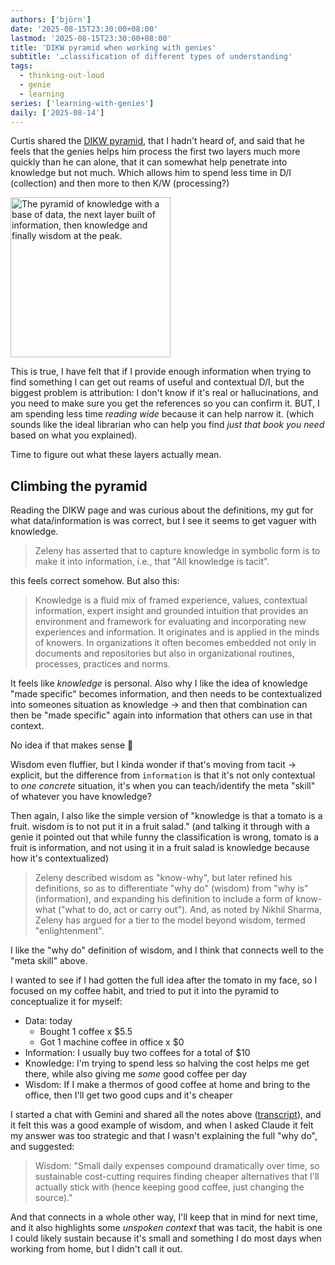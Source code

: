 ```yaml
---
authors: ['björn']
date: '2025-08-15T23:30:00+08:00'
lastmod: '2025-08-15T23:30:00+08:00'
title: 'DIKW pyramid when working with genies'
subtitle: '…classification of different types of understanding'
tags:
  - thinking-out-loud
  - genie
  - learning
series: ['learning-with-genies']
daily: ['2025-08-14']
---
```

Curtis shared the [DIKW pyramid](https://en.wikipedia.org/wiki/DIKW_pyramid), that I hadn't heard of, and said that he feels that the genies helps him process the first two layers much more quickly than he can alone, that it can somewhat help penetrate into knowledge but not much.
Which allows him to spend less time in D/I (collection) and then more to then K/W (processing?)

<a title="Longlivetheux, CC BY-SA 4.0 &lt;https://creativecommons.org/licenses/by-sa/4.0&gt;, via Wikimedia Commons" href="https://commons.wikimedia.org/wiki/File:DIKW_Pyramid.svg"><img width="256" alt="The pyramid of knowledge with a base of data, the next layer built of information, then knowledge and finally wisdom at the peak." src="https://upload.wikimedia.org/wikipedia/commons/thumb/0/06/DIKW_Pyramid.svg/256px-DIKW_Pyramid.svg.png?20220726215947"></a>

This is true, I have felt that if I provide enough information when trying to find something I can get out reams of useful and contextual D/I, but the biggest problem is attribution: I don't know if it's real or hallucinations, and you need to make sure you get the references so you can confirm it. BUT, I am spending less time _reading wide_ because it can help narrow it. (which sounds like the ideal librarian who can help you find _just that book you need_ based on what you explained).

Time to figure out what these layers actually mean.

## Climbing the pyramid

Reading the DIKW page and was curious about the definitions, my gut for what data/information is was correct, but I see it seems to get vaguer with knowledge.

> Zeleny has asserted that to capture knowledge in symbolic form is to make it into information, i.e., that "All knowledge is tacit".

this feels correct somehow. But also this:

> Knowledge is a fluid mix of framed experience, values, contextual information, expert insight and grounded intuition that provides an environment and framework for evaluating and incorporating new experiences and information. It originates and is applied in the minds of knowers. In organizations it often becomes embedded not only in documents and repositories but also in organizational routines, processes, practices and norms.

It feels like _knowledge_ is personal. Also why I like the idea of knowledge "made specific" becomes information, and then needs to be contextualized into someones situation as knowledge → and then that combination can then be "made specific" again into information that others can use in that context.

No idea if that makes sense 🙂

Wisdom even fluffier, but I kinda wonder if that's moving from tacit → explicit, but the difference from `information` is that it's not only contextual to _one concrete_ situation, it's when you can teach/identify the meta "skill" of whatever you have knowledge?

Then again, I also like the simple version of "knowledge is that a tomato is a fruit. wisdom is to not put it in a fruit salad."
(and talking it through with a genie it pointed out that while funny the classification is wrong, tomato is a fruit is information, and not using it in a fruit salad is knowledge because how it's contextualized)

> Zeleny described wisdom as "know-why", but later refined his definitions, so as to differentiate "why do" (wisdom) from "why is" (information), and expanding his definition to include a form of know-what ("what to do, act or carry out"). And, as noted by Nikhil Sharma, Zeleny has argued for a tier to the model beyond wisdom, termed "enlightenment".

I like the "why do" definition of wisdom, and I think that connects well to the "meta skill" above.

I wanted to see if I had gotten the full idea after the tomato in my face, so I focused on my coffee habit, and tried to put it into the pyramid to conceptualize it for myself:

- Data: today
    - Bought 1 coffee x $5.5
    - Got 1 machine coffee in office x $0
- Information: I usually buy two coffees for a total of $10
- Knowledge: I'm trying to spend less so halving the cost helps me get there, while also giving me _some_ good coffee per day
- Wisdom: If I make a thermos of good coffee at home and bring to the office, then I'll get two good cups and it's cheaper

I started a chat with Gemini and shared all the notes above ([transcript](https://gist.github.com/gaqzi/2d9d8987805e677a8f8860aeb5ea0269)), and it felt this was a good example of wisdom, and when I asked Claude it felt my answer was too strategic and that I wasn't explaining the full "why do", and suggested:

> Wisdom: "Small daily expenses compound dramatically over time, so sustainable cost-cutting requires finding cheaper alternatives that I'll actually stick with (hence keeping good coffee, just changing the source)."

And that connects in a whole other way, I'll keep that in mind for next time, and it also highlights some _unspoken context_ that was tacit, the habit is one I could likely sustain because it's small and something I do most days when working from home, but I didn't call it out.

